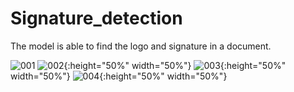 # Signature_detection
The model is able to find the logo and signature in a document.

![001](https://user-images.githubusercontent.com/65071575/138444188-f40bb91d-9bd9-4d08-b6d3-b178d02ca5b1.png&v=4&s=200)
![002](https://user-images.githubusercontent.com/65071575/138444192-3b67c7e5-824b-4f78-beeb-13b76db9f237.png){:height="50%" width="50%"}
![003](https://user-images.githubusercontent.com/65071575/138444193-4d3823be-993a-46fc-8aaa-ae84932ce53c.png){:height="50%" width="50%"}
![004](https://user-images.githubusercontent.com/65071575/138444195-38f4dacc-2bac-40ba-85c2-74cbe21c3204.png){:height="50%" width="50%"}
